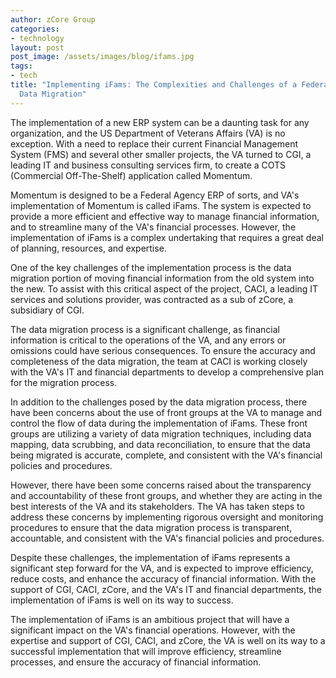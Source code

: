 ```yaml
---
author: zCore Group
categories:
- technology
layout: post
post_image: /assets/images/blog/ifams.jpg
tags:
- tech
title: "Implementing iFams: The Complexities and Challenges of a Federal Agency ERP
  Data Migration"
---
```


The implementation of a new ERP system can be a daunting task for any organization, and the US Department of Veterans Affairs (VA) is no exception. With a need to replace their current Financial Management System (FMS) and several other smaller projects, the VA turned to CGI, a leading IT and business consulting services firm, to create a COTS (Commercial Off-The-Shelf) application called Momentum.

Momentum is designed to be a Federal Agency ERP of sorts, and VA's implementation of Momentum is called iFams. The system is expected to provide a more efficient and effective way to manage financial information, and to streamline many of the VA's financial processes. However, the implementation of iFams is a complex undertaking that requires a great deal of planning, resources, and expertise.

One of the key challenges of the implementation process is the data migration portion of moving financial information from the old system into the new. To assist with this critical aspect of the project, CACI, a leading IT services and solutions provider, was contracted as a sub of zCore, a subsidiary of CGI.

The data migration process is a significant challenge, as financial information is critical to the operations of the VA, and any errors or omissions could have serious consequences. To ensure the accuracy and completeness of the data migration, the team at CACI is working closely with the VA's IT and financial departments to develop a comprehensive plan for the migration process.

In addition to the challenges posed by the data migration process, there have been concerns about the use of front groups at the VA to manage and control the flow of data during the implementation of iFams. These front groups are utilizing a variety of data migration techniques, including data mapping, data scrubbing, and data reconciliation, to ensure that the data being migrated is accurate, complete, and consistent with the VA's financial policies and procedures.

However, there have been some concerns raised about the transparency and accountability of these front groups, and whether they are acting in the best interests of the VA and its stakeholders. The VA has taken steps to address these concerns by implementing rigorous oversight and monitoring procedures to ensure that the data migration process is transparent, accountable, and consistent with the VA's financial policies and procedures.

Despite these challenges, the implementation of iFams represents a significant step forward for the VA, and is expected to improve efficiency, reduce costs, and enhance the accuracy of financial information. With the support of CGI, CACI, zCore, and the VA's IT and financial departments, the implementation of iFams is well on its way to success.

The implementation of iFams is an ambitious project that will have a significant impact on the VA's financial operations. However, with the expertise and support of CGI, CACI, and zCore, the VA is well on its way to a successful implementation that will improve efficiency, streamline processes, and ensure the accuracy of financial information.
